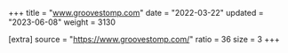 +++
title = "www.groovestomp.com"
date = "2022-03-22"
updated = "2023-06-08"
weight = 3130

[extra]
source = "https://www.groovestomp.com/"
ratio = 36
size = 3
+++
